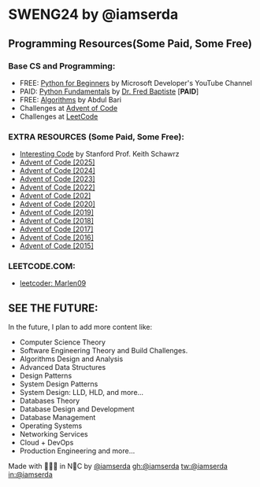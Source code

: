 # SWENG24 by @iamserda

## Programming Resources(Some Paid, Some Free)

### Base CS and Programming:

- FREE: [Python for Beginners](https://www.youtube.com/playlist?list=PLlrxD0HtieHhS8VzuMCfQD4uJ9yne1mE6) by Microsoft Developer's YouTube Channel
- PAID: [Python Fundamentals](https://www.udemy.com/course/python3-fundamentals/) by [Dr. Fred Baptiste](https://www.udemy.com/user/fredbaptiste/) [**PAID**]
- FREE: [Algorithms](https://www.youtube.com/playlist?list=PLDN4rrl48XKpZkf03iYFl-O29szjTrs_O) by Abdul Bari
- Challenges at [Advent of Code](https://adventofcode.com/)
- Challenges at [LeetCode](https://www.leetcode.com/problemset)

### EXTRA RESOURCES (Some Paid, Some Free):
- [Interesting Code](https://www.keithschwarz.com/interesting/) by Stanford Prof. Keith Schawrz
- [Advent of Code [2025]](https://adventofcode.com/2025)
- [Advent of Code [2024]](https://adventofcode.com/2024)
- [Advent of Code [2023]](https://adventofcode.com/2023)
- [Advent of Code [2022]](https://adventofcode.com/2022)
- [Advent of Code [202]](https://adventofcode.com/2021)
- [Advent of Code [2020]](https://adventofcode.com/2020)
- [Advent of Code [2019]](https://adventofcode.com/2019)
- [Advent of Code [2018]](https://adventofcode.com/2018)
- [Advent of Code [2017]](https://adventofcode.com/2017)
- [Advent of Code [2016]](https://adventofcode.com/2016)
- [Advent of Code [2015]](https://adventofcode.com/2015)

### LEETCODE.COM:
- [leetcoder: Marlen09](https://leetcode.com/Marlen09/)

## SEE THE FUTURE:
In the future, I plan to add more content like:
- Computer Science Theory
- Software Engineering Theory and Build Challenges.
- Algorithms Design and Analysis
- Advanced Data Structures
- Design Patterns
- System Design Patterns
- System Design: LLD, HLD, and more...
- Databases Theory 
- Database Design and Development
- Database Management
- Operating Systems
- Networking Services
- Cloud + DevOps
- Production Engineering
and more...

<!-- <p style="width: 75%; margin: 1rem auto 1rem;"><marquee ><span style="font-size: 16px;"></span> </marque></p> -->

Made with 🤍🫶🏿 in N🗽C by [@iamserda](https://www.twitter.com/iamserda) [gh:@iamserda](https://github.com/iamserda) [tw:@iamserda](https://twitter.com/iamserda) [in:@iamserda](https://linkedin.com/in/iamserda)